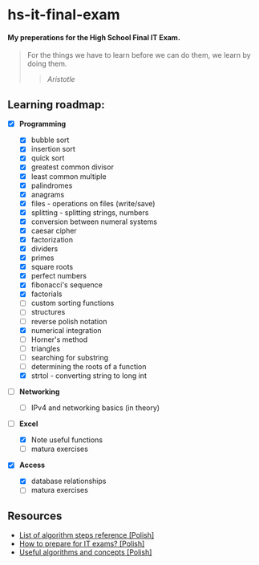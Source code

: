 # hs-it-final-exam

#### My preperations for the High School Final IT Exam.

> For the things we have to learn before we can do them, we learn by doing them.
>
> > _Aristotle_

## Learning roadmap:

-   [x] **Programming**

    -   [x] bubble sort
    -   [x] insertion sort
    -   [x] quick sort
    -   [x] greatest common divisor
    -   [x] least common multiple
    -   [x] palindromes
    -   [x] anagrams
    -   [x] files - operations on files (write/save)
    -   [x] splitting - splitting strings, numbers
    -   [x] conversion between numeral systems
    -   [x] caesar cipher
    -   [x] factorization
    -   [x] dividers
    -   [x] primes
    -   [x] square roots
    -   [x] perfect numbers
    -   [x] fibonacci's sequence
    -   [x] factorials
    -   [ ] custom sorting functions
    -   [ ] structures
    -   [ ] reverse polish notation
    -   [x] numerical integration
    -   [ ] Horner's method
    -   [ ] triangles
    -   [ ] searching for substring
    -   [ ] determining the roots of a function
    -   [x] strtol - converting string to long int

-   [ ] **Networking**

    -   [ ] IPv4 and networking basics (in theory)

-   [ ] **Excel**

    -   [x] Note useful functions
    -   [ ] matura exercises

-   [x] **Access**
    -   [x] database relationships
    -   [ ] matura exercises

## Resources

-   [List of algorithm steps reference [Polish]](https://eduinf.waw.pl/inf/alg/001_search/0001.php)
-   [How to prepare for IT exams? [Polish]](http://binarnie.pl/maturazinformatyki/)
-   [Useful algorithms and concepts [Polish]](https://sszczep.github.io/Niezbednik-Maturzysty-Informatyka/)
